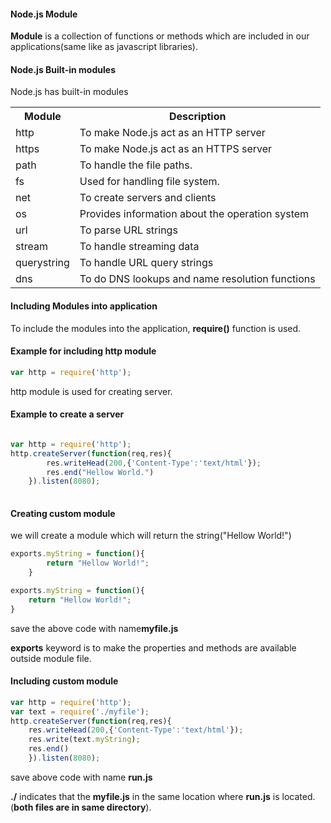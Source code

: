 <h4>Node.js Module</h4>
<p><b>Module</b> is a collection of functions or methods which are included in our applications(same like as javascript libraries).</p>
<h4>Node.js Built-in modules</h4>
<p>Node.js has built-in modules</p>
<table class="pc-table">
	<tr>
		<th>Module</th>
		<th>Description</th>
	</tr>
	<tr>
		<td>http</td>
		<td>To make Node.js act as an HTTP server</td>
	</tr>
	<tr>
		<td>https</td>
		<td>To make Node.js act as an HTTPS server</td>
	</tr>
	<tr>
		<td>path</td>
		<td>To handle the file paths.</td>
	</tr>
	<tr>
		<td>fs</td>
		<td>Used for handling file system.</td>
	</tr>
	<tr>
		<td>net</td>
		<td>To create servers and clients</td>
	</tr>
	<tr>
		<td>os</td>
		<td>Provides information about the operation system</td>
	</tr>
	<tr>
		<td>url</td>
		<td>To parse URL strings</td>
	</tr>
	<tr>
		<td>stream</td>
		<td>To handle streaming data</td>
	</tr>
	<tr>
		<td>querystring</td>
		<td>To handle URL query strings</td>
	</tr>
	<tr>
		<td>dns</td>
		<td>To do DNS lookups and name resolution functions</td>
	</tr>	
</table>

<h4>Including Modules into application</h4>
<p>To include the modules into the application, <b>require()</b> function is used.</p>
<h4>Example for including http module</h4>

```javascript
var http = require('http');
```
<p>http module is used for creating server.</p>
<h4>Example to create a server</h4>

```javascript

var http = require('http');
http.createServer(function(req,res){
		res.writeHead(200,{'Content-Type':'text/html'});
		res.end("Hellow World.")
	}).listen(8080);
	
```

<h4>Creating custom module</h4>
<p>we will create a module which will return the string("Hellow World!")</p>

```javascript
exports.myString = function(){
		return "Hellow World!";
	}
```

```javascript
exports.myString = function(){
	return "Hellow World!";
}
```

<p>save the above code with name<b>myfile.js</b></p>
<p><b>exports</b> keyword is to make the properties and methods are available outside module file.</p>
<h4>Including custom module</h4>

```javascript
var http = require('http');
var text = require('./myfile');
http.createServer(function(req,res){
	res.writeHead(200,{'Content-Type':'text/html'});
	res.write(text.myString);
	res.end()
	}).listen(8080);
```

<p>save above code with name <b>run.js</b></p>
<p><b>./</b> indicates that the <b>myfile.js</b> in the same location where <b>run.js</b> is located.(<b>both files are in same directory</b>).</p>
